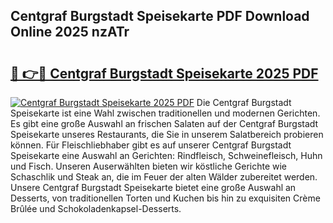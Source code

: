 ## Centgraf Burgstadt Speisekarte PDF Download Online 2025 nzATr

# <h2><a href="http://gcatzvh.nevu.top/?p=Centgraf+Burgstadt+Speisekarte">🔗 👉🔴 Centgraf Burgstadt Speisekarte 2025 PDF</a></h2>

[![Centgraf Burgstadt Speisekarte 2025 PDF](https://i.imgur.com/dBaPXMq.png)](http://gcatzvh.nevu.top/?p=Centgraf+Burgstadt+Speisekarte)
Die Centgraf Burgstadt Speisekarte ist eine Wahl zwischen traditionellen und modernen Gerichten. Es gibt eine große Auswahl an frischen Salaten auf der Centgraf Burgstadt Speisekarte unseres Restaurants, die Sie in unserem Salatbereich probieren können. Für Fleischliebhaber gibt es auf unserer Centgraf Burgstadt Speisekarte eine Auswahl an Gerichten: Rindfleisch, Schweinefleisch, Huhn und Fisch. Unseren Auserwählten bieten wir köstliche Gerichte wie Schaschlik und Steak an, die im Feuer der alten Wälder zubereitet werden. Unsere Centgraf Burgstadt Speisekarte bietet eine große Auswahl an Desserts, von traditionellen Torten und Kuchen bis hin zu exquisiten Crème Brûlée und Schokoladenkapsel-Desserts.
